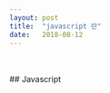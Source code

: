 ```yaml
---
layout: post
title:  "javascript 란"
date:   2018-08-12
---
```

 
<br>
<br>
## Javascript

<br>
<br>
